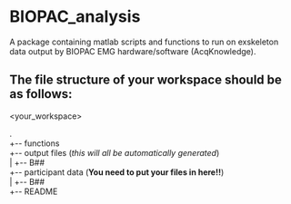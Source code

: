 # BIOPAC_analysis
A package containing matlab scripts and functions to run on exskeleton data output by BIOPAC EMG hardware/software (AcqKnowledge).

## The file structure of your workspace should be as follows:

<your_workspace>

.  
+-- functions  
+-- output files (*this will all be automatically generated*)  
|   +-- B##  
+-- participant data (**You need to put your files in here!!**)  
|   +-- B##  
+-- README  
